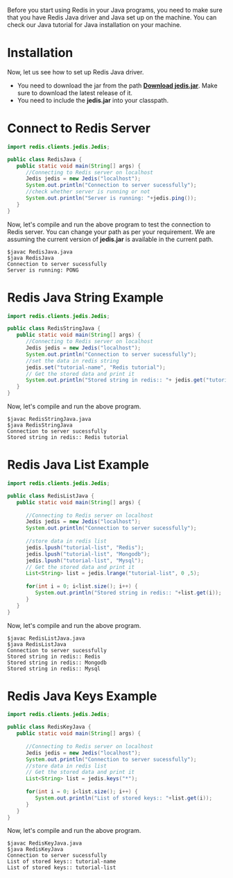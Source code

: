 Before you start using Redis in your Java programs, you need to make sure that you have Redis Java driver and Java set up on the machine. You can check our Java tutorial for Java installation on your machine.



# Installation

Now, let us see how to set up Redis Java driver.

- You need to download the jar from the path [**Download jedis.jar**](https://mvnrepository.com/artifact/redis.clients/jedis/3.5.1). Make sure to download the latest release of it.
- You need to include the **jedis.jar** into your classpath.



# Connect to Redis Server

```java
import redis.clients.jedis.Jedis; 

public class RedisJava { 
   public static void main(String[] args) { 
      //Connecting to Redis server on localhost 
      Jedis jedis = new Jedis("localhost"); 
      System.out.println("Connection to server sucessfully"); 
      //check whether server is running or not 
      System.out.println("Server is running: "+jedis.ping()); 
   } 
} 
```



Now, let's compile and run the above program to test the connection to Redis server. You can change your path as per your requirement. We are assuming the current version of **jedis.jar** is available in the current path.

```
$javac RedisJava.java 
$java RedisJava 
Connection to server sucessfully 
Server is running: PONG
```



# Redis Java String Example

```java
import redis.clients.jedis.Jedis; 

public class RedisStringJava { 
   public static void main(String[] args) { 
      //Connecting to Redis server on localhost 
      Jedis jedis = new Jedis("localhost"); 
      System.out.println("Connection to server sucessfully"); 
      //set the data in redis string 
      jedis.set("tutorial-name", "Redis tutorial"); 
      // Get the stored data and print it 
      System.out.println("Stored string in redis:: "+ jedis.get("tutorial-name")); 
   } 
}
```

Now, let's compile and run the above program.

```
$javac RedisStringJava.java 
$java RedisStringJava 
Connection to server sucessfully 
Stored string in redis:: Redis tutorial 
```



# Redis Java List Example

```java
import redis.clients.jedis.Jedis; 

public class RedisListJava { 
   public static void main(String[] args) { 
   
      //Connecting to Redis server on localhost 
      Jedis jedis = new Jedis("localhost"); 
      System.out.println("Connection to server sucessfully"); 
      
      //store data in redis list 
      jedis.lpush("tutorial-list", "Redis"); 
      jedis.lpush("tutorial-list", "Mongodb"); 
      jedis.lpush("tutorial-list", "Mysql"); 
      // Get the stored data and print it 
      List<String> list = jedis.lrange("tutorial-list", 0 ,5); 
      
      for(int i = 0; i<list.size(); i++) { 
         System.out.println("Stored string in redis:: "+list.get(i)); 
      } 
   } 
} 
```

Now, let's compile and run the above program.

```
$javac RedisListJava.java 
$java RedisListJava 
Connection to server sucessfully 
Stored string in redis:: Redis 
Stored string in redis:: Mongodb 
Stored string in redis:: Mysql
```



# Redis Java Keys Example

```java
import redis.clients.jedis.Jedis; 

public class RedisKeyJava { 
   public static void main(String[] args) { 
   
      //Connecting to Redis server on localhost 
      Jedis jedis = new Jedis("localhost"); 
      System.out.println("Connection to server sucessfully"); 
      //store data in redis list 
      // Get the stored data and print it 
      List<String> list = jedis.keys("*"); 
      
      for(int i = 0; i<list.size(); i++) { 
         System.out.println("List of stored keys:: "+list.get(i)); 
      } 
   } 
}
```

Now, let's compile and run the above program.

```
$javac RedisKeyJava.java 
$java RedisKeyJava 
Connection to server sucessfully 
List of stored keys:: tutorial-name 
List of stored keys:: tutorial-list 
```

